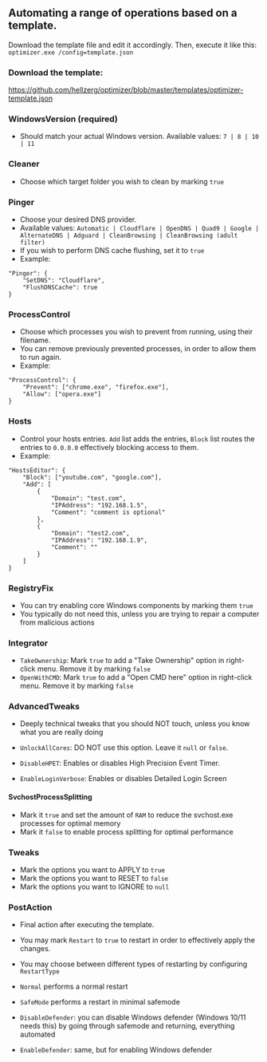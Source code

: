 ## Automating a range of operations based on a template. ##

Download the template file and edit it accordingly.
Then, execute it like this: ```optimizer.exe /config=template.json```

### Download the template: ###
https://github.com/hellzerg/optimizer/blob/master/templates/optimizer-template.json

### WindowsVersion (required) ###
* Should match your actual Windows version. Available values: ```7 | 8 | 10 | 11```

### Cleaner ###
* Choose which target folder you wish to clean by marking ```true```

### Pinger ###
* Choose your desired DNS provider.
* Available values: ```Automatic | Cloudflare | OpenDNS | Quad9 | Google | AlternateDNS | Adguard | CleanBrowsing | CleanBrowsing (adult filter)```
* If you wish to perform DNS cache flushing, set it to ```true```
* Example:
```
"Pinger": {
    "SetDNS": "Cloudflare",
    "FlushDNSCache": true
}
```

### ProcessControl ###
* Choose which processes you wish to prevent from running, using their filename.
* You can remove previously prevented processes, in order to allow them to run again.
* Example: 
```
"ProcessControl": {
	"Prevent": ["chrome.exe", "firefox.exe"],
	"Allow": ["opera.exe"]
}
```

### Hosts ###
* Control your hosts entries. ```Add``` list adds the entries, ```Block``` list routes the entries to ```0.0.0.0``` effectively blocking access to them.
* Example:
```
"HostsEditor": {
    "Block": ["youtube.com", "google.com"],
    "Add": [
	    {
	    	"Domain": "test.com",
	    	"IPAddress": "192.168.1.5",
	    	"Comment": "comment is optional"
	    },
	    {
	    	"Domain": "test2.com",
	    	"IPAddress": "192.168.1.9",
	    	"Comment": ""
	    }
    ]
}	
```

### RegistryFix ###
* You can try enabling core Windows components by marking them ```true```
* You typically do not need this, unless you are trying to repair a computer from malicious actions

### Integrator ###
* ```TakeOwnership```: Mark ```true``` to add a "Take Ownership" option in right-click menu. Remove it by marking ```false```
* ```OpenWithCMD```: Mark ```true``` to add a "Open CMD here" option in right-click menu. Remove it by marking ```false```

### AdvancedTweaks ###
* Deeply technical tweaks that you should NOT touch, unless you know what you are really doing

* ```UnlockAllCores```: DO NOT use this option. Leave it ```null``` or ```false```.
* ```DisableHPET```: Enables or disables High Precision Event Timer.
* ```EnableLoginVerbose```: Enables or disables Detailed Login Screen

#### SvchostProcessSplitting ####
* Mark it ```true``` and set the amount of ```RAM``` to reduce the svchost.exe processes for optimal memory
* Mark it ```false``` to enable process splitting for optimal performance

### Tweaks ###
* Mark the options you want to APPLY to ```true```
* Mark the options you want to RESET to ```false```
* Mark the options you want to IGNORE to ```null```

### PostAction ###
* Final action after executing the template.
* You may mark ```Restart``` to ```true``` to restart in order to effectively apply the changes.
* You may choose between different types of restarting by configuring ```RestartType```
* ```Normal``` performs a normal restart
* ```SafeMode``` performs a restart in minimal safemode

* ```DisableDefender```: you can disable Windows defender (Windows 10/11 needs this) by going through safemode and returning, everything automated
* ```EnableDefender```: same, but for enabling Windows defender